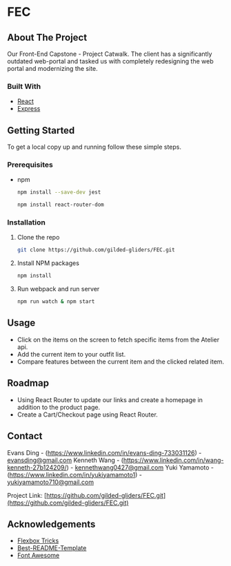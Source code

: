 # FEC

<!-- ABOUT THE PROJECT -->
## About The Project

Our Front-End Capstone - Project Catwalk. The client has a significantly outdated web-portal and tasked us with completely redesigning the web portal and modernizing the site.


### Built With

* [React](https://reactjs.org/)
* [Express](http://expressjs.com/)



<!-- GETTING STARTED -->
## Getting Started
To get a local copy up and running follow these simple steps.

### Prerequisites

* npm
  ```sh
  npm install --save-dev jest
  ```
  ```sh
  npm install react-router-dom
  ```

### Installation


1. Clone the repo
   ```sh
   git clone https://github.com/gilded-gliders/FEC.git
   ```
2. Install NPM packages
   ```sh
   npm install
   ```
3. Run webpack and run server
   ```sh
   npm run watch & npm start
   ```

   

<!-- USAGE EXAMPLES -->
## Usage
- Click on the items on the screen to fetch specific items from the Atelier api.
- Add the current item to your outfit list.
- Compare features between the current item and the clicked related item.



<!-- ROADMAP -->
## Roadmap
- Using React Router to update our links and create a homepage in addition to the product page.
- Create a Cart/Checkout page using React Router.



<!-- CONTRIBUTING -->
<!-- ## Contributing

Contributions are what make the open source community such an amazing place to be learn, inspire, and create. Any contributions you make are **greatly appreciated**.

1. Fork the Project
2. Create your Feature Branch (`git checkout -b feature/AmazingFeature`)
3. Commit your Changes (`git commit -m 'Add some AmazingFeature'`)
4. Push to the Branch (`git push origin feature/AmazingFeature`)
5. Open a Pull Request -->



<!-- LICENSE -->
<!-- ## License

Distributed under the GG License. See `LICENSE` for more information. -->



<!-- CONTACT -->
## Contact

Evans Ding - (https://www.linkedin.com/in/evans-ding-733031126) - evansding@gmail.com
Kenneth Wang - (https://www.linkedin.com/in/wang-kenneth-27b124209/) - kennethwang0427@gmail.com
Yuki Yamamoto - (https://www.linkedin.com/in/yukiyamamoto1) - yukiyamamoto710@gmail.com

Project Link: [https://github.com/gilded-gliders/FEC.git](https://github.com/gilded-gliders/FEC.git)



<!-- ACKNOWLEDGEMENTS -->
## Acknowledgements

* [Flexbox Tricks](https://css-tricks.com/snippets/css/a-guide-to-flexbox/)
* [Best-README-Template](https://github.com/othneildrew/Best-README-Template)
* [Font Awesome](https://fontawesome.com)





<!-- MARKDOWN LINKS & IMAGES -->
<!-- https://www.markdownguide.org/basic-syntax/#reference-style-links -->

